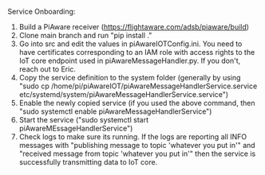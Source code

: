 Service Onboarding:

1. Build a PiAware receiver (https://flightaware.com/adsb/piaware/build)
2. Clone main branch and run "pip install ."
3. Go into src and edit the values in piAwareIOTConfig.ini.  You need to have certificates corresponding to an IAM role with access rights to the IoT core endpoint used in piAwareMessageHandler.py.  If you don't, reach out to Eric.
4. Copy the service definition to the system folder (generally by using "sudo cp /home/pi/piAwareIOT/piAwareMessageHandlerService.service etc/systemd/system/piAwareMessageHandlerService.service")
5. Enable the newly copied service (if you used the above command, then "sudo systemctl enable piAwareMessageHandlerService")
6. Start the service ("sudo systemctl start piAwareMEssageHandlerService")
6. Check logs to make sure its running.  If the logs are reporting all INFO messages with "publishing message to topic 'whatever you put in'" and "received message from topic 'whatever you put in'" then the service is successfully transmitting data to IoT core.